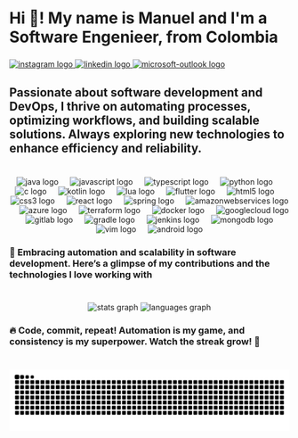 <h1 align="left">Hi 👋! My name is Manuel and I'm a Software Engenieer, from Colombia</h1>

###

<div align="left">
  <a href="https://www.instagram.com/_manuelarango29/" target="_blank">
    <img src="https://img.shields.io/static/v1?message=Instagram&logo=instagram&label=&color=E4405F&logoColor=white&labelColor=&style=for-the-badge" height="35" alt="instagram logo"  />
  </a>
  <a href="https://www.linkedin.com/in/manuelarango29/" target="_blank">
    <img src="https://img.shields.io/static/v1?message=LinkedIn&logo=linkedin&label=&color=0077B5&logoColor=white&labelColor=&style=for-the-badge" height="35" alt="linkedin logo"  />
  </a>
  <a href="juan12292004@outlook.com" target="_blank">
    <img src="https://img.shields.io/static/v1?message=Outlook&logo=microsoft-outlook&label=&color=0078D4&logoColor=white&labelColor=&style=for-the-badge" height="35" alt="microsoft-outlook logo"  />
  </a>
</div>

###

<h2 align="left">Passionate about software development and DevOps, I thrive on automating processes, optimizing workflows, and building scalable solutions. Always exploring new technologies to enhance efficiency and reliability.</h2>

###

<br clear="both">

<div align="center">
  <img src="https://cdn.jsdelivr.net/gh/devicons/devicon/icons/java/java-original.svg" height="37" alt="java logo"  />
  <img width="13" />
  <img src="https://cdn.jsdelivr.net/gh/devicons/devicon/icons/javascript/javascript-original.svg" height="37" alt="javascript logo"  />
  <img width="13" />
  <img src="https://cdn.jsdelivr.net/gh/devicons/devicon/icons/typescript/typescript-original.svg" height="37" alt="typescript logo"  />
  <img width="13" />
  <img src="https://cdn.jsdelivr.net/gh/devicons/devicon/icons/python/python-original.svg" height="37" alt="python logo"  />
  <img width="13" />
  <img src="https://cdn.jsdelivr.net/gh/devicons/devicon/icons/c/c-original.svg" height="37" alt="c logo"  />
  <img width="13" />
  <img src="https://cdn.jsdelivr.net/gh/devicons/devicon/icons/kotlin/kotlin-original.svg" height="37" alt="kotlin logo"  />
  <img width="13" />
  <img src="https://cdn.jsdelivr.net/gh/devicons/devicon/icons/lua/lua-original.svg" height="37" alt="lua logo"  />
  <img width="13" />
  <img src="https://cdn.jsdelivr.net/gh/devicons/devicon/icons/flutter/flutter-original.svg" height="37" alt="flutter logo"  />
  <img width="13" />
  <img src="https://cdn.jsdelivr.net/gh/devicons/devicon/icons/html5/html5-original.svg" height="37" alt="html5 logo"  />
  <img width="13" />
  <img src="https://cdn.jsdelivr.net/gh/devicons/devicon/icons/css3/css3-original.svg" height="37" alt="css3 logo"  />
  <img width="13" />
  <img src="https://cdn.jsdelivr.net/gh/devicons/devicon/icons/react/react-original.svg" height="37" alt="react logo"  />
  <img width="13" />
  <img src="https://cdn.jsdelivr.net/gh/devicons/devicon/icons/spring/spring-original.svg" height="37" alt="spring logo"  />
  <img width="13" />
  <img src="https://cdn.jsdelivr.net/gh/devicons/devicon/icons/amazonwebservices/amazonwebservices-line-wordmark.svg" height="37" alt="amazonwebservices logo"  />
  <img width="13" />
  <img src="https://cdn.jsdelivr.net/gh/devicons/devicon/icons/azure/azure-original.svg" height="37" alt="azure logo"  />
  <img width="13" />
  <img src="https://cdn.jsdelivr.net/gh/devicons/devicon/icons/terraform/terraform-original.svg" height="37" alt="terraform logo"  />
  <img width="13" />
  <img src="https://cdn.jsdelivr.net/gh/devicons/devicon/icons/docker/docker-original.svg" height="37" alt="docker logo"  />
  <img width="13" />
  <img src="https://cdn.jsdelivr.net/gh/devicons/devicon/icons/googlecloud/googlecloud-original.svg" height="37" alt="googlecloud logo"  />
  <img width="13" />
  <img src="https://cdn.jsdelivr.net/gh/devicons/devicon/icons/gitlab/gitlab-original.svg" height="37" alt="gitlab logo"  />
  <img width="13" />
  <img src="https://cdn.jsdelivr.net/gh/devicons/devicon/icons/gradle/gradle-original.svg" height="37" alt="gradle logo"  />
  <img width="13" />
  <img src="https://cdn.jsdelivr.net/gh/devicons/devicon/icons/jenkins/jenkins-line.svg" height="37" alt="jenkins logo"  />
  <img width="13" />
  <img src="https://cdn.jsdelivr.net/gh/devicons/devicon/icons/mongodb/mongodb-original.svg" height="37" alt="mongodb logo"  />
  <img width="13" />
  <img src="https://cdn.jsdelivr.net/gh/devicons/devicon/icons/vim/vim-original.svg" height="37" alt="vim logo"  />
  <img width="13" />
  <img src="https://cdn.jsdelivr.net/gh/devicons/devicon/icons/android/android-original.svg" height="37" alt="android logo"  />
</div>

###

<h3 align="left">🚀 Embracing automation and scalability in software development. Here’s a glimpse of my contributions and the technologies I love working with</h3>

###

<br clear="both">

<div align="center">
  <img src="https://github-readme-stats.vercel.app/api?username=ManuelArango1229&hide_title=false&hide_rank=false&show_icons=true&include_all_commits=true&count_private=true&disable_animations=false&theme=dracula&locale=en&hide_border=true" height="170" alt="stats graph"  />
  <img src="https://github-readme-stats.vercel.app/api/top-langs?username=ManuelArango1229&locale=en&hide_title=false&layout=compact&card_width=320&langs_count=7&theme=dracula&hide_border=true" height="170" alt="languages graph"  />
</div>

###

<h3 align="left">🔥 Code, commit, repeat! Automation is my game, and consistency is my superpower. Watch the streak grow! 🚀</h3>

###

<br clear="both">

<img src="https://raw.githubusercontent.com/ManuelArango1229/ManuelArango1229/output/snake.svg" alt="Snake animation" />

###
